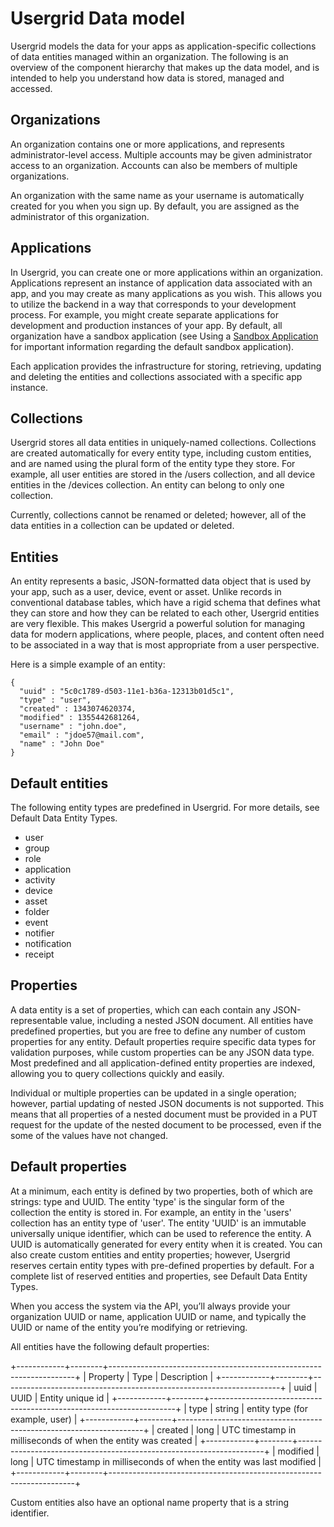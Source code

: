 # Usergrid Data model

Usergrid models the data for your apps as application-specific collections of data entities managed within an organization. The following is an overview of the component hierarchy that makes up the data model, and is intended to help you understand how data is stored, managed and accessed.

## Organizations
An organization contains one or more applications, and represents administrator-level access. Multiple accounts may be given administrator access to an organization. Accounts can also be members of multiple organizations.

An organization with the same name as your username is automatically created for you when you sign up. By default, you are assigned as the administrator of this organization.

## Applications
In Usergrid, you can create one or more applications within an organization. Applications represent an instance of application data associated with an app, and you may create as many applications as you wish. This allows you to utilize the backend in a way that corresponds to your development process. For example, you might create separate applications for development and production instances of your app. By default, all organization have a sandbox application (see Using a [Sandbox Application](../getting-started/using-a-sandbox-app.html) for important information regarding the default sandbox application).

Each application provides the infrastructure for storing, retrieving, updating and deleting the entities and collections associated with a specific app instance.

## Collections
Usergrid stores all data entities in uniquely-named collections. Collections are created automatically for every entity type, including custom entities, and are named using the plural form of the entity type they store. For example, all user entities are stored in the /users collection, and all device entities in the /devices collection. An entity can belong to only one collection.

Currently, collections cannot be renamed or deleted; however, all of the data entities in a collection can be updated or deleted.

## Entities
An entity represents a basic, JSON-formatted data object that is used by your app, such as a user, device, event or asset. Unlike records in conventional database tables, which have a rigid schema that defines what they can store and how they can be related to each other, Usergrid entities are very flexible. This makes Usergrid a powerful solution for managing data for modern applications, where people, places, and content often need to be associated in a way that is most appropriate from a user perspective.

Here is a simple example of an entity:

    {
      "uuid" : "5c0c1789-d503-11e1-b36a-12313b01d5c1",
      "type" : "user",
      "created" : 1343074620374,
      "modified" : 1355442681264,
      "username" : "john.doe",
      "email" : "jdoe57@mail.com",
      "name" : "John Doe"
    }
    
## Default entities
The following entity types are predefined in Usergrid. For more details, see Default Data Entity Types.

* user
* group
* role
* application
* activity
* device
* asset
* folder
* event
* notifier
* notification
* receipt

## Properties

A data entity is a set of properties, which can each contain any JSON-representable value, including a nested JSON document. All entities have predefined properties, but you are free to define any number of custom properties for any entity. Default properties require specific data types for validation purposes, while custom properties can be any JSON data type. Most predefined and all application-defined entity properties are indexed, allowing you to query collections quickly and easily.

Individual or multiple properties can be updated in a single operation; however, partial updating of nested JSON documents is not supported. This means that all properties of a nested document must be provided in a PUT request for the update of the nested document to be processed, even if the some of the values have not changed.

## Default properties
At a minimum, each entity is defined by two properties, both of which are strings: type and UUID. The entity 'type' is the singular form of the collection the entity is stored in. For example, an entity in the 'users' collection has an entity type of 'user'. The entity 'UUID' is an immutable universally unique identifier, which can be used to reference the entity. A UUID is automatically generated for every entity when it is created. You can also create custom entities and entity properties; however, Usergrid reserves certain entity types with pre-defined properties by default. For a complete list of reserved entities and properties, see Default Data Entity Types.

When you access the system via the API, you’ll always provide your organization UUID or name, application UUID or name, and typically the UUID or name of the entity you’re modifying or retrieving.

All entities have the following default properties:

+------------+--------+---------------------------------------------------------------------+
| Property   | Type   | Description                                                         |
+------------+--------+---------------------------------------------------------------------+
| uuid       | UUID   | Entity unique id                                                    |
+------------+--------+---------------------------------------------------------------------+
| type       | string | entity type (for example, user)                                     |
+------------+--------+---------------------------------------------------------------------+
| created    | long   | UTC timestamp in milliseconds of when the entity was created        |
+------------+--------+---------------------------------------------------------------------+
| modified   | long   | UTC timestamp in milliseconds of when the entity was last modified  |
+------------+--------+---------------------------------------------------------------------+

Custom entities also have an optional name property that is a string identifier.
